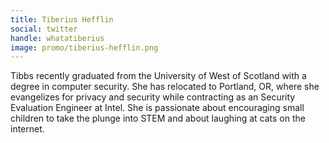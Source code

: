 ```yaml
---
title: Tiberius Hefflin
social: twitter
handle: whatatiberius
image: promo/tiberius-hefflin.png
---
```


Tibbs recently graduated from the University of West of Scotland with a degree in computer security. She has relocated to Portland, OR, where she evangelizes for privacy and security while contracting as an Security Evaluation Engineer at Intel. She is passionate about encouraging small children to take the plunge into STEM and about laughing at cats on the internet.
